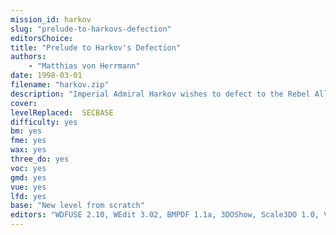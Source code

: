 ```yaml
---
mission_id: harkov
slug: "prelude-to-harkovs-defection"
editorsChoice:
title: "Prelude to Harkov's Defection"
authors: 
    - "Matthias von Herrmann"
date: 1998-03-01
filename: "harkov.zip"
description: "Imperial Admiral Harkov wishes to defect to the Rebel Alliance. Obviously we expect a trap, but if his wishes are true it would be a significant boost to our efforts. Admiral Harkov possesses a large amount of information on the Imperial navy. As a testament to his good faith, he will give us tapes on his defection plans. They are located on Nar Shaddaa, the vertical city. As you know the Imperials control a sector of this city, and Harkov is in charge of a section of said sector. The tapes are there with one of Harkov's captains, Captain Convegade. We will drop you off in one of the neutral sectors of Nar Shaddaa. Work your way into the Imperial sector, and get to Captain Convegade as well as those tapes. I'll meet you on the roof. Harkov has instructed his men not to fire on you, but be careful as not all the Imperials serve under Harkov. Also Lord Vader, apparently annoyed by your escape at Outpost D-42, has hired bounty hunters to look for you. Watch out for them as you make your way through the neutral sectors."
cover:
levelReplaced:	SECBASE
difficulty: yes
bm:	yes
fme: yes
wax: yes
three_do: yes
voc: yes
gmd: yes
vue: yes
lfd: yes
base: "New level from scratch" 
editors: "WDFUSE 2.10, WEdit 3.02, BMPDF 1.1a, 3DOShow, Scale3DO 1.0, VueCad 3.0, Cool Edit 96, WavConv 1.0, Paint Shop Pro 4.12, FMECAD64, Graphic Workshop 1.1x, JASC Image Robot 1.0, POV-Ray 3.0 for Windows, RGH-Editor 3.0, M&I WinEditor 2.2, Container Manager"
---
```

